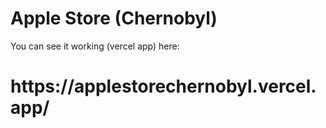 <h1>Apple Store (Chernobyl)</h1>

You can see it working (vercel app) here: 

<h1>https://applestorechernobyl.vercel.app/</h1>
